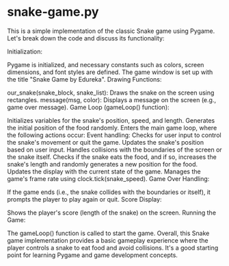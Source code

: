 # snake-game.py
This is a simple implementation of the classic Snake game using Pygame. Let's break down the code and discuss its functionality:

Initialization:

Pygame is initialized, and necessary constants such as colors, screen dimensions, and font styles are defined.
The game window is set up with the title "Snake Game by Edureka".
Drawing Functions:

our_snake(snake_block, snake_list): Draws the snake on the screen using rectangles.
message(msg, color): Displays a message on the screen (e.g., game over message).
Game Loop (gameLoop() function):

Initializes variables for the snake's position, speed, and length.
Generates the initial position of the food randomly.
Enters the main game loop, where the following actions occur:
Event handling: Checks for user input to control the snake's movement or quit the game.
Updates the snake's position based on user input.
Handles collisions with the boundaries of the screen or the snake itself.
Checks if the snake eats the food, and if so, increases the snake's length and randomly generates a new position for the food.
Updates the display with the current state of the game.
Manages the game's frame rate using clock.tick(snake_speed).
Game Over Handling:

If the game ends (i.e., the snake collides with the boundaries or itself), it prompts the player to play again or quit.
Score Display:

Shows the player's score (length of the snake) on the screen.
Running the Game:

The gameLoop() function is called to start the game.
Overall, this Snake game implementation provides a basic gameplay experience where the player controls a snake to eat food and avoid collisions. It's a good starting point for learning Pygame and game development concepts.
